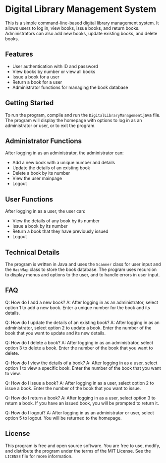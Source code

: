 # Digital Library Management System

This is a simple command-line-based digital library management system. It allows users to log in, view books, issue books, and return books. Administrators can also add new books, update existing books, and delete books.

## Features

- User authentication with ID and password
- View books by number or view all books
- Issue a book for a user
- Return a book for a user
- Administrator functions for managing the book database

## Getting Started

To run the program, compile and run the `DigitalLibraryManagement`.java file. The program will display the homepage with options to log in as an administrator or user, or to exit the program.

## Administrator Functions

After logging in as an administrator, the administrator can:

- Add a new book with a unique number and details
- Update the details of an existing book
- Delete a book by its number
- View the user mainpage
- Logout

## User Functions

After logging in as a user, the user can:

- View the details of any book by its number
- Issue a book by its number
- Return a book that they have previously issued
- Logout

## Technical Details

The program is written in Java and uses the `Scanner` class for user input and the `HashMap` class to store the book database. The program uses recursion to display menus and options to the user, and to handle errors in user input.

## FAQ

Q: How do I add a new book? A: After logging in as an administrator, select option 1 to add a new book. Enter a unique number for the book and its details.

Q: How do I update the details of an existing book? A: After logging in as an administrator, select option 2 to update a book. Enter the number of the book that you want to update and its new details.

Q: How do I delete a book? A: After logging in as an administrator, select option 3 to delete a book. Enter the number of the book that you want to delete.

Q: How do I view the details of a book? A: After logging in as a user, select option 1 to view a specific book. Enter the number of the book that you want to view.

Q: How do I issue a book? A: After logging in as a user, select option 2 to issue a book. Enter the number of the book that you want to issue.

Q: How do I return a book? A: After logging in as a user, select option 3 to return a book. If you have an issued book, you will be prompted to return it.

Q: How do I logout? A: After logging in as an administrator or user, select option 5 to logout. You will be returned to the homepage.

## License

This program is free and open source software. You are free to use, modify, and distribute the program under the terms of the MIT License. See the `LICENSE` file for more information.
